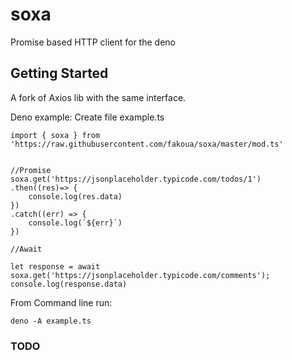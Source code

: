 # soxa
Promise based HTTP client for the deno

## Getting Started
A fork of Axios lib with the same interface.

Deno example:
Create file example.ts

```
import { soxa } from 'https://raw.githubusercontent.com/fakoua/soxa/master/mod.ts'


//Promise
soxa.get('https://jsonplaceholder.typicode.com/todos/1')
.then((res)=> {
    console.log(res.data)
})
.catch((err) => {
    console.log(`${err}`)
})

//Await

let response = await soxa.get('https://jsonplaceholder.typicode.com/comments');
console.log(response.data)
```

From Command line run:
```
deno -A example.ts
```

### TODO
